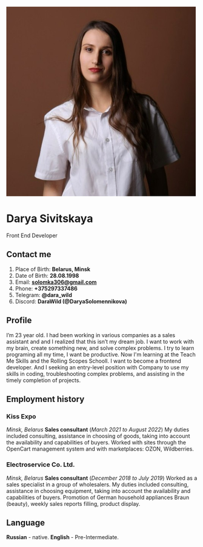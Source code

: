![Sivitskaya Darya](https://github.com/DaryaSolomennikova/rsschool-cv/blob/gh-pages/images/myphoto.jpeg)
# **Darya Sivitskaya**
Front End Developer
##  Contact me
1. Place of Birth: **Belarus, Minsk**
2. Date of Birth: **28.08.1998**
3. Email: **<solomka306@gmail.com>** 
4. Phone: **+375297337486** 
5. Telegram: **@dara_wild**
6. Discord: **DaraWild (@DaryaSolomennikova)**
## Profile
I’m 23 year old. I had been working in various companies as a sales assistant and and I realized that this isn’t my dream job. I want to work with my brain, create something new, and solve complex problems. I try to learn programing all my time, I want be productive. Now I'm learning at the Teach Me Skills and the Rolling Scopes Schooll. I want to become a frontend developer. And I seeking an entry-level position with Company to use my skills in coding, troubleshooting complex problems, and assisting in the timely completion of projects.
## Employment history
### Kiss Expo
_Minsk, Belarus_
**Sales consultant**
(_March 2021 to August 2022_)
My duties included consulting, assistance in choosing of goods, taking into account the availability and capabilities of buyers. Worked with sites through the OpenCart management system and with marketplaces: OZON, Wildberries. 
###  Electroservice Co. Ltd.
_Minsk, Belarus_
**Sales consultant**
(_December 2018 to July 2019_)
Worked as a sales specialist in a group of wholesalers. My duties included consulting, assistance in choosing equipment, taking into account the availability and capabilities of buyers. Promotion of German household appliances Braun (beauty), weekly sales reports filling, product display.

## Language
**Russian** - native.
**English** - Pre-Intermediate.
<!-- [My CV](https://DaryaSolomennikova.github.io/rsschool-cv/cv) -->